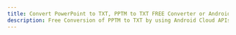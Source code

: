 ---title: Convert PowerPoint to TXT, PPTM to TXT FREE Converter or Android SDKdescription: Free Conversion of PPTM to TXT by using Android Cloud APIs & SDKs. Also Create, Edit & Render Microsoft Word & OpenOffice documents in the Cloud.---